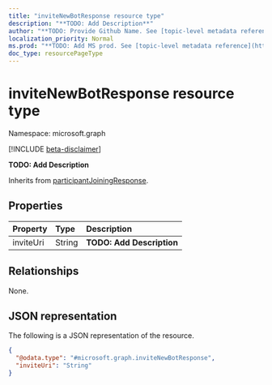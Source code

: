 ```yaml
---
title: "inviteNewBotResponse resource type"
description: "**TODO: Add Description**"
author: "**TODO: Provide Github Name. See [topic-level metadata reference](https://msgo.azurewebsites.net/add/document/guidelines/metadata.html#topic-level-metadata)**"
localization_priority: Normal
ms.prod: "**TODO: Add MS prod. See [topic-level metadata reference](https://msgo.azurewebsites.net/add/document/guidelines/metadata.html#topic-level-metadata)**"
doc_type: resourcePageType
---
```


# inviteNewBotResponse resource type

Namespace: microsoft.graph

[!INCLUDE [beta-disclaimer](../../includes/beta-disclaimer.md)]

**TODO: Add Description**


Inherits from [participantJoiningResponse](../resources/participantjoiningresponse.md).

## Properties
|Property|Type|Description|
|:---|:---|:---|
|inviteUri|String|**TODO: Add Description**|

## Relationships
None.

## JSON representation
The following is a JSON representation of the resource.
<!-- {
  "blockType": "resource",
  "@odata.type": "microsoft.graph.inviteNewBotResponse"
}
-->
``` json
{
  "@odata.type": "#microsoft.graph.inviteNewBotResponse",
  "inviteUri": "String"
}
```

